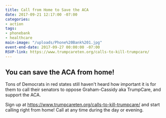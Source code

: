 ```yaml
---
title: Call from Home to Save the ACA
date: 2017-09-21 12:17:00 -07:00
categories:
- action
tags:
- phonebank
- healthcare
main-image: "/uploads/Phone%20Bank%201.jpg"
event-end-date: 2017-09-27 00:00:00 -07:00
RSVP-link: https://www.trumpcareten.org/calls-to-kill-trumpcare/
---
```


## You can save the ACA from home!

Tons of Democrats in red states still haven't heard how important it is for them to call their senators to oppose Graham-Cassidy aka TrumpCare, and support the ACA.

Sign up at https://www.trumpcareten.org/calls-to-kill-trumpcare/ and start calling right from home! Call at any time during the day or evening.